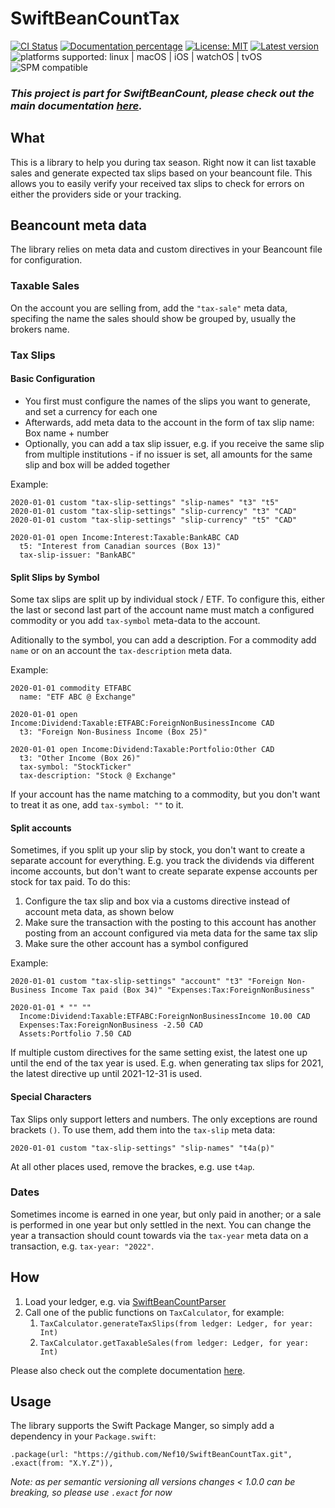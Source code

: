 # SwiftBeanCountTax

[![CI Status](https://github.com/Nef10/SwiftBeanCountTax/workflows/CI/badge.svg?event=push)](https://github.com/Nef10/SwiftBeanCountTax/actions?query=workflow%3A%22CI%22) [![Documentation percentage](https://nef10.github.io/SwiftBeanCountTax/badge.svg)](https://nef10.github.io/SwiftBeanCountTax/) [![License: MIT](https://img.shields.io/github/license/Nef10/SwiftBeanCountTax)](https://github.com/Nef10/SwiftBeanCountTax/blob/main/LICENSE) [![Latest version](https://img.shields.io/github/v/release/Nef10/SwiftBeanCountTax?label=SemVer&sort=semver)](https://github.com/Nef10/SwiftBeanCountTax/releases) ![platforms supported: linux | macOS | iOS | watchOS | tvOS](https://img.shields.io/badge/platform-linux%20%7C%20macOS%20%7C%20iOS%20%7C%20watchOS%20%7C%20tvOS-blue) ![SPM compatible](https://img.shields.io/badge/SPM-compatible-blue)

### ***This project is part for SwiftBeanCount, please check out the main documentation [here](https://github.com/Nef10/SwiftBeanCount).***

## What

This is a library to help you during tax season. Right now it can list taxable sales and generate expected tax slips based on your beancount file. This allows you to easily verify your received tax slips to check for errors on either the providers side or your tracking.

## Beancount meta data

The library relies on meta data and custom directives in your Beancount file for configuration.

### Taxable Sales

On the account you are selling from, add the `"tax-sale"` meta data, specifing the name the sales should show be grouped by, usually the brokers name.

### Tax Slips

#### Basic Configuration

* You first must configure the names of the slips you want to generate, and set a currency for each one
* Afterwards, add meta data to the account in the form of tax slip name: Box name + number
* Optionally, you can add a tax slip issuer, e.g. if you receive the same slip from multiple institutions - if no issuer is set, all amounts for the same slip and box will be added together

Example:

```
2020-01-01 custom "tax-slip-settings" "slip-names" "t3" "t5"
2020-01-01 custom "tax-slip-settings" "slip-currency" "t3" "CAD"
2020-01-01 custom "tax-slip-settings" "slip-currency" "t5" "CAD"

2020-01-01 open Income:Interest:Taxable:BankABC CAD
  t5: "Interest from Canadian sources (Box 13)"
  tax-slip-issuer: "BankABC"
```

#### Split Slips by Symbol

Some tax slips are split up by individual stock / ETF. To configure this, either the last or second last part of the account name must match a configured commodity or you add `tax-symbol` meta-data to the account.

Aditionally to the symbol, you can add a description. For a commodity add `name` or on an account the `tax-description` meta data.

Example:

```
2020-01-01 commodity ETFABC
  name: "ETF ABC @ Exchange"

2020-01-01 open Income:Dividend:Taxable:ETFABC:ForeignNonBusinessIncome CAD
  t3: "Foreign Non-Business Income (Box 25)"

2020-01-01 open Income:Dividend:Taxable:Portfolio:Other CAD
  t3: "Other Income (Box 26)"
  tax-symbol: "StockTicker"
  tax-description: "Stock @ Exchange"
```
If your account has the name matching to a commodity, but you don't want to treat it as one, add `tax-symbol: ""` to it.

#### Split accounts

Sometimes, if you split up your slip by stock, you don't want to create a separate account for everything. E.g. you track the dividends via different income accounts, but don't want to create separate expense accounts per stock for tax paid. To do this:

1. Configure the tax slip and box via a customs directive instead of account meta data, as shown below
1. Make sure the transaction with the posting to this account has another posting from an account configured via meta data for the same tax slip
1. Make sure the other account has a symbol configured

Example:

```
2020-01-01 custom "tax-slip-settings" "account" "t3" "Foreign Non-Business Income Tax paid (Box 34)" "Expenses:Tax:ForeignNonBusiness"

2020-01-01 * "" ""
  Income:Dividend:Taxable:ETFABC:ForeignNonBusinessIncome 10.00 CAD
  Expenses:Tax:ForeignNonBusiness -2.50 CAD
  Assets:Portfolio 7.50 CAD
```

If multiple custom directives for the same setting exist, the latest one up until the end of the tax year is used. E.g. when generating tax slips for 2021, the latest directive up until 2021-12-31 is used.

#### Special Characters

Tax Slips only support letters and numbers. The only exceptions are round brackets `()`. To use them, add them into the `tax-slip` meta data:

```
2020-01-01 custom "tax-slip-settings" "slip-names" "t4a(p)"
```

At all other places used, remove the brackes, e.g. use `t4ap`.


### Dates

Sometimes income is earned in one year, but only paid in another; or a sale is performed in one year but only settled in the next. You can change the year a transaction should count towards via the `tax-year` meta data on a transaction, e.g. `tax-year: "2022"`.

## How

1) Load your ledger, e.g. via  [SwiftBeanCountParser](https://github.com/Nef10/SwiftBeanCountParser)
2) Call one of the public functions on `TaxCalculator`, for example:
    1) `TaxCalculator.generateTaxSlips(from ledger: Ledger, for year: Int)`
    2) `TaxCalculator.getTaxableSales(from ledger: Ledger, for year: Int)`

Please also check out the complete documentation [here](https://nef10.github.io/SwiftBeanCountTax/).

## Usage

The library supports the Swift Package Manger, so simply add a dependency in your `Package.swift`:

```
.package(url: "https://github.com/Nef10/SwiftBeanCountTax.git", .exact(from: "X.Y.Z")),
```

*Note: as per semantic versioning all versions changes < 1.0.0 can be breaking, so please use `.exact` for now*
